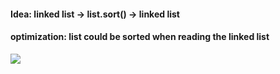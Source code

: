#### Idea: linked list -> list.sort() -> linked list 

#### optimization: list could be sorted when reading the linked list

![][fig]

[fig]:./fig/pic1.png


